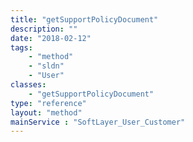 ```yaml
---
title: "getSupportPolicyDocument"
description: ""
date: "2018-02-12"
tags:
    - "method"
    - "sldn"
    - "User"
classes:
    - "getSupportPolicyDocument"
type: "reference"
layout: "method"
mainService : "SoftLayer_User_Customer"
---
```

